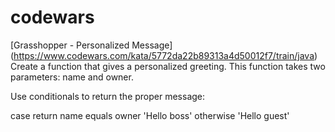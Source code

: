 # codewars
[Grasshopper - Personalized Message] (https://www.codewars.com/kata/5772da22b89313a4d50012f7/train/java)
Create a function that gives a personalized greeting. This function takes two parameters: name and owner.

Use conditionals to return the proper message:

case	return
name equals owner	'Hello boss'
otherwise	'Hello guest'
